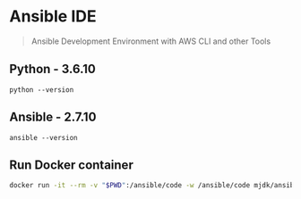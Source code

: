 # Ansible IDE

> Ansible Development Environment with AWS CLI and other Tools

## Python - **3.6.10**

```
python --version
```

## Ansible - **2.7.10**

```
ansible --version
```

## Run Docker container

```bash
docker run -it --rm -v "$PWD":/ansible/code -w /ansible/code mjdk/ansible-ide:2.7.10-python3
```

